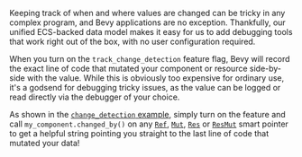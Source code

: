 <!-- Track source location in change detection -->
<!-- https://github.com/bevyengine/bevy/pull/14034 -->

Keeping track of when and where values are changed can be tricky in any complex program, and Bevy applications are no exception.
Thankfully, our unified ECS-backed data model makes it easy for us to add debugging tools that work right out of the box, with no user configuration required.

When you turn on the `track_change_detection` feature flag, Bevy will record the exact line of code that mutated your component or resource side-by-side with the value.
While this is obviously too expensive for ordinary use, it's a godsend for debugging tricky issues, as the value can be logged or read directly via the debugger of your choice.

As shown in the [`change_detection` example],
simply turn on the feature and call `my_component.changed_by()` on any [`Ref`], [`Mut`], [`Res`] or [`ResMut`] smart pointer to get a helpful string pointing you straight to the last line of code that mutated your data!

[`change_detection` example]: https://github.com/bevyengine/bevy/blob/main/examples/ecs/change_detection.rs
[`Ref`]: https://docs.rs/bevy/0.15.0/bevy/ecs/change_detection/struct.Ref.html
[`Mut`]: https://docs.rs/bevy/0.15.0/bevy/ecs/change_detection/struct.Mut.html
[`Res`]: https://docs.rs/bevy/0.15.0/bevy/ecs/change_detection/struct.Res.html
[`ResMut`]: https://docs.rs/bevy/0.15.0/bevy/ecs/change_detection/struct.ResMut.html
